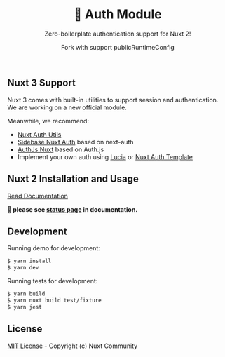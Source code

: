 <h1 align="center" >🔑 Auth Module</h1>
<p align="center">Zero-boilerplate authentication support for Nuxt 2!</p>
<p align="center">Fork with support publicRuntimeConfig</p>
<p align="center">
<br>
<a href="https://npmjs.com/package/@nik7212/nuxt2-auth-module">
    <img alt="" src="https://img.shields.io/npm/v/@nik7212/nuxt2-auth-module/latest.svg?style=flat-square">
</a>
</p>

## Nuxt 3 Support

Nuxt 3 comes with built-in utilities to support session and authentication. We are working on a new official module. 

Meanwhile, we recommend:

- [Nuxt Auth Utils](https://github.com/atinux/nuxt-auth-utils)
- [Sidebase Nuxt Auth](https://github.com/sidebase/nuxt-auth) based on next-auth
- [AuthJs Nuxt](https://github.com/Hebilicious/authjs-nuxt) based on Auth.js
- Implement your own auth using [Lucia](https://lucia-auth.com/guidebook/sign-in-with-username-and-password/nuxt/) or [Nuxt Auth Template](https://github.com/nuxt/examples/tree/main/auth/local)


## Nuxt 2 Installation and Usage

<a href="https://auth.nuxtjs.org">Read Documentation</a>

**🚧 please see [status page](http://auth.nuxtjs.org/status) in documentation.**

## Development

Running demo for development:

```bash
$ yarn install
$ yarn dev
```

Running tests for development:

```bash
$ yarn build
$ yarn nuxt build test/fixture
$ yarn jest
```

## License

[MIT License](./LICENSE) - Copyright (c) Nuxt Community
